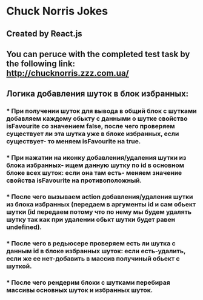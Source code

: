# Chuck Norris Jokes
## Created by React.js
## You can peruce with the completed test task by the following link: http://chucknorris.zzz.com.ua/
## Логика добавления шуток в блок избранных:
### * При получении шуток для вывода в общий блок с шутками добавляем каждому обькту с данными о шутке свойство isFavourite со значением false, после чего проверяем существует ли эта шутка уже в блоке избранных, если существует- то меняем isFavourite на true.     
### * При нажатии на иконку добавления/удаления шутки из блока избранных- ищем данную шутку по id в основном блоке всех шуток: если она там есть- меняем значение свойства isFavourite на противоположный. 
### * После чего вызываем action добавления/удаления шутки из блока избранных (передаем в аргументы id и сам обьект шутки (id передаем потому что по нему мы будем удалять шутку так как при удалении обькт шутки будет равен undefined). 
### * После чего в редьюсере проверяем есть ли шутка с данным id в блоке избранных шуток: если есть-удалить, если же ее нет-добавить в массив получиный обьект с шуткой.
### * После чего рендерим блоки с шутками перебирая массивы основных шуток и избранных шуток.